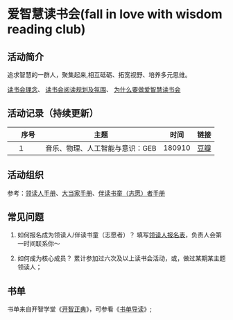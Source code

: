# 爱智慧读书会(fall in love with wisdom reading club)
## 活动简介
追求智慧的一群人，聚集起来,相互砥砺、拓宽视野、培养多元思维。

[读书会理念](https://github.com/WangYuBo/fallin-wisdom-reading-club/blob/master/doc/ideas.md)、
[读书会阅读规划及氛围](https://github.com/WangYuBo/fallin-wisdom-reading-club/blob/master/doc/fallin-wisedom-reading-club-plan.md)、
[为什么要做爱智慧读书会](https://github.com/WangYuBo/fallin-wisdom-reading-club/blob/master/doc/why.md)

## 活动记录（持续更新）
| 　序号　| 主题 | 时间 |链接  |
| -- | -- | --| -- |
|　１　|  音乐、物理、人工智能与意识：GEB   |  180910 |  [豆瓣](https://www.douban.com/event/31006743/)  |



## 活动组织

参考：[领读人手册]()、[大当家手册]()、[伴读书童（志愿）者手册]()

## 常见问题
1. 如何报名成为领读人/伴读书童（志愿者）？
填写[领读人报名表]()，负责人会第一时间联系你～

2. 如何成为核心成员？
累计参加过六次及以上读书会活动，或，做过某期某主题领读人；


## 书单
书单来自开智学堂《[开智正典](https://www.douban.com/doulist/41691053/)》，可参看《[书单导读](https://mp.weixin.qq.com/s?__biz=MzA4ODM4ODQ3MQ==&mid=400064046&idx=1&sn=a138f459257a14f03f967af8d6160df2#rd)》;
